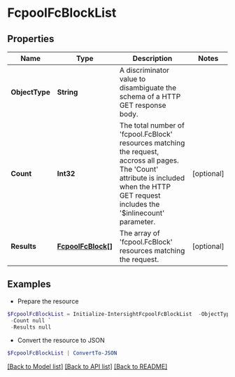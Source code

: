 # FcpoolFcBlockList
## Properties

Name | Type | Description | Notes
------------ | ------------- | ------------- | -------------
**ObjectType** | **String** | A discriminator value to disambiguate the schema of a HTTP GET response body. | 
**Count** | **Int32** | The total number of &#39;fcpool.FcBlock&#39; resources matching the request, accross all pages. The &#39;Count&#39; attribute is included when the HTTP GET request includes the &#39;$inlinecount&#39; parameter. | [optional] 
**Results** | [**FcpoolFcBlock[]**](FcpoolFcBlock.md) | The array of &#39;fcpool.FcBlock&#39; resources matching the request. | [optional] 

## Examples

- Prepare the resource
```powershell
$FcpoolFcBlockList = Initialize-IntersightFcpoolFcBlockList  -ObjectType null `
 -Count null `
 -Results null
```

- Convert the resource to JSON
```powershell
$FcpoolFcBlockList | ConvertTo-JSON
```

[[Back to Model list]](../README.md#documentation-for-models) [[Back to API list]](../README.md#documentation-for-api-endpoints) [[Back to README]](../README.md)

